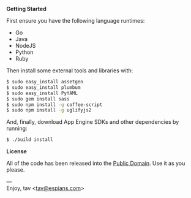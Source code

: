 **Getting Started**

First ensure you have the following language runtimes:

* Go
* Java
* NodeJS
* Python
* Ruby

Then install some external tools and libraries with:

```bash
$ sudo easy_install assetgen
$ sudo easy_install plumbum
$ sudo easy_install PyYAML
$ sudo gem install sass
$ sudo npm install -g coffee-script
$ sudo npm install -g uglifyjs2
```

And, finally, download App Engine SDKs and other dependencies by running:

```bash
$ ./build install
```

**License**

All of the code has been released into the [Public Domain]. Use it as you
please.

—  
Enjoy, tav <<tav@espians.com>>


[Public Domain]: https://raw.github.com/tav/proto-espra/master/UNLICENSE
